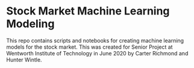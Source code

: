 # Stock Market Machine Learning Modeling

This repo contains scripts and notebooks for creating machine learning models for the stock market. This was created for Senior Project at Wentworth Institute of Technology in June 2020 by Carter Richmond and Hunter Wintle.